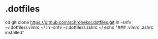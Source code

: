 # .dotfiles

cd
git clone https://github.com/schroneko/.dotfiles.git
ln -snfv ~/.dotfiles/.vimrc ~/
ln -snfv ~/.dotfiles/.zshrc ~/
echo "### .vimrc .zshrc installed"
